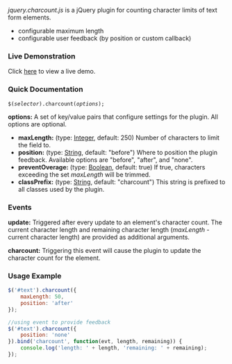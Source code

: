 *jquery.charcount.js* is a jQuery plugin for counting character limits of text form elements.

* configurable maximum length
* configurable user feedback (by position or custom callback)


### Live Demonstration

Click [here](http://craigmccoy.github.com/jquery-charcount/ "craigmccoy/jquery-charcount") to view a live demo.


### Quick Documentation

<code style="display: block;">$(*selector*).charcount(*options*);</code>

**options:** A set of key/value pairs that configure settings for the plugin.  All options are optional.

* **maxLength:** (type: <a href="http://docs.jquery.com/Types#Integer" target="_blank">Integer</a>, default: 250) Number of characters to limit the field to.
* **position:** (type: <a href="http://docs.jquery.com/Types#String" target="_blank">String</a>, default: "before") Where to position the plugin feedback.  Available options are "before", "after", and "none".
* **preventOverage:** (type: <a href="http://docs.jquery.com/Types#Boolean" target="_blank">Boolean</a>, default: true) If true, characters exceeding the set *maxLength* will be trimmed.
* **classPrefix:** (type: <a href="http://docs.jquery.com/Types#String" target="_blank">String</a>, default: "charcount") This string is prefixed to all classes used by the plugin.


### Events

**update:** Triggered after every update to an element's character count.  The current character length and remaining character length (*maxLength* - current character length) are provided as additional arguments.

**charcount:** Triggering this event will cause the plugin to update the character count for the element.


### Usage Example

```javascript
$('#text').charcount({
	maxLength: 50,
	position: 'after'
});

//using event to provide feedback
$('#text').charcount({
	position: 'none'
}).bind('charcount', function(evt, length, remaining)) { 
	console.log('length: ' + length, 'remaining: ' + remaining);
});
```

